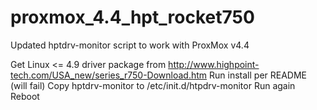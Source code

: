 # proxmox_4.4_hpt_rocket750
Updated hptdrv-monitor script to work with ProxMox v4.4

Get Linux <= 4.9 driver package from http://www.highpoint-tech.com/USA_new/series_r750-Download.htm
Run install per README (will fail)
Copy hptdrv-monitor to /etc/init.d/htpdrv-monitor
Run again
Reboot

